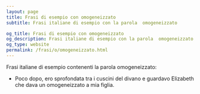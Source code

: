 ```yaml
---
layout: page
title: Frasi di esempio con omogeneizzato 
subtitle: Frasi italiane di esempio con la parola  omogeneizzato

og_title: Frasi di esempio con omogeneizzato 
og_description: Frasi italiane di esempio con la parola  omogeneizzato
og_type: website
permalink: /frasi/o/omogeneizzato.html
---
```


Frasi italiane di esempio contenenti la parola omogeneizzato:


- Poco dopo, ero sprofondata tra i cuscini del divano e guardavo Elizabeth che dava un omogeneizzato a mia figlia.
